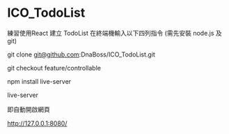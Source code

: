 # ICO_TodoList
練習使用React 建立 TodoList
在終端機輸入以下四列指令
(需先安裝 node.js 及 git)

git clone git@github.com:DnaBoss/ICO_TodoList.git

git checkout feature/controllable 

npm install live-server

live-server

即自動開啟網頁

http://127.0.0.1:8080/
